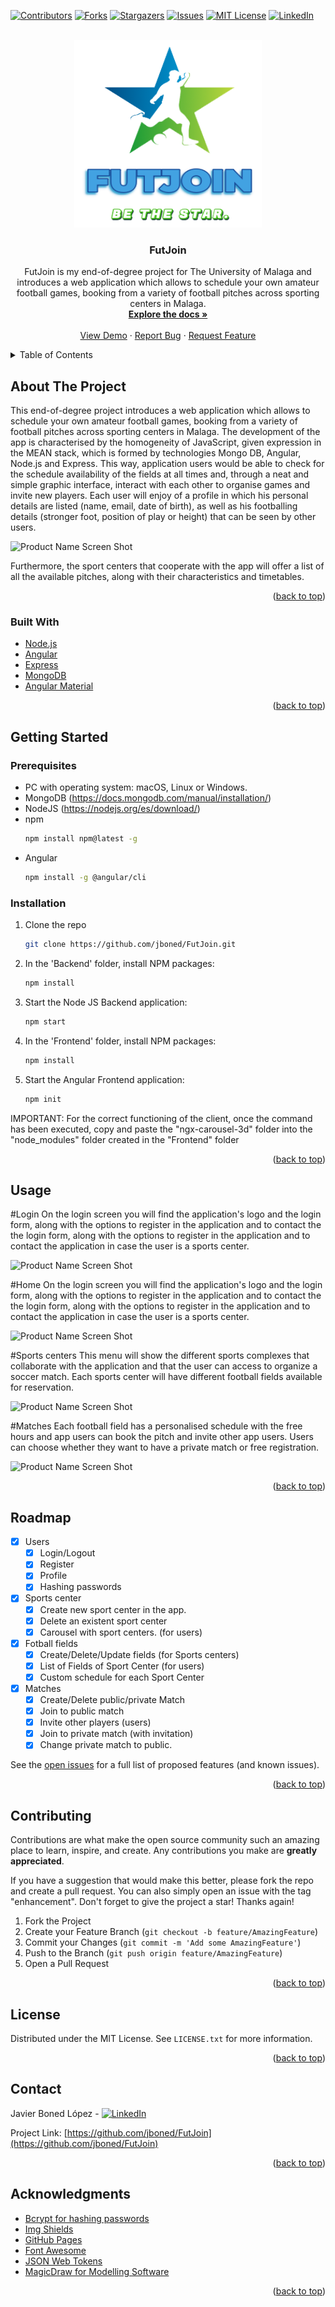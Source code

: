 <div id="top"></div>

<!-- PROJECT SHIELDS -->
[![Contributors][contributors-shield]][contributors-url]
[![Forks][forks-shield]][forks-url]
[![Stargazers][stars-shield]][stars-url]
[![Issues][issues-shield]][issues-url]
[![MIT License][license-shield]][license-url]
[![LinkedIn][linkedin-shield]][linkedin-url]

<!-- PROJECT LOGO -->
<br />
<div align="center">
  <a href="https://github.com/jboned/FutJoin">
    <img src="images/Logo.png" alt="Logo" width="300" height="300">
  </a>

<h3 align="center">FutJoin</h3>

  <p align="center">
    FutJoin is my end-of-degree project for The University of Malaga and introduces a web application which allows to schedule your own amateur football games, booking from a variety of football pitches across sporting centers in Malaga. 
    <br />
    <a href="https://github.com/jboned/FutJoin"><strong>Explore the docs »</strong></a>
    <br />
    <br />
    <a href="https://github.com/jboned/FutJoin">View Demo</a>
    ·
    <a href="https://github.com/jboned/FutJoin/issues">Report Bug</a>
    ·
    <a href="https://github.com/jboned/FutJoin/issues">Request Feature</a>
  </p>
</div>

<!-- TABLE OF CONTENTS -->
<details>
  <summary>Table of Contents</summary>
  <ol>
    <li>
      <a href="#about-the-project">About The Project</a>
      <ul>
        <li><a href="#built-with">Built With</a></li>
      </ul>
    </li>
    <li>
      <a href="#getting-started">Getting Started</a>
      <ul>
        <li><a href="#prerequisites">Prerequisites</a></li>
        <li><a href="#installation">Installation</a></li>
      </ul>
    </li>
    <li><a href="#usage">Usage</a></li>
    <li><a href="#roadmap">Roadmap</a></li>
    <li><a href="#contributing">Contributing</a></li>
    <li><a href="#license">License</a></li>
    <li><a href="#contact">Contact</a></li>
    <li><a href="#acknowledgments">Acknowledgments</a></li>
  </ol>
</details>



<!-- ABOUT THE PROJECT -->
## About The Project
This end-of-degree project introduces a web application which allows to schedule your own amateur football games, booking from a variety of football pitches across sporting centers in Malaga. The development of the app is characterised by the homogeneity of JavaScript, given expression in the MEAN stack, which is formed by technologies Mongo DB, Angular, Node.js and Express. This way, application users would be able to check for the schedule availability of the fields at all times and, through a neat and simple graphic interface, interact with each other to organise games and invite new players. Each user will enjoy of a profile in which his personal details are listed (name, email, date of birth), as well as his footballing details (stronger foot, position of play or height) that can be seen by other users. 

![Product Name Screen Shot][product-screenshot]

Furthermore, the sport centers that cooperate with the app will offer a list of all the  available pitches, along with their characteristics and timetables.

<p align="right">(<a href="#top">back to top</a>)</p>

### Built With

* [Node.js](https://nodejs.org/)
* [Angular](https://angular.io/)
* [Express](https://expressjs.com)
* [MongoDB](https://www.mongodb.com)
* [Angular Material](https://material.angular.io/)

<p align="right">(<a href="#top">back to top</a>)</p>

<!-- GETTING STARTED -->
## Getting Started

### Prerequisites
* PC with operating system: macOS, Linux or Windows.
* MongoDB (https://docs.mongodb.com/manual/installation/)
* NodeJS (https://nodejs.org/es/download/)
* npm
  ```sh
  npm install npm@latest -g
  ```
* Angular 
  ```sh
  npm install -g @angular/cli
  ```

### Installation

1. Clone the repo
   ```sh
   git clone https://github.com/jboned/FutJoin.git
   ```
2. In the 'Backend' folder, install NPM packages:
   ```sh
   npm install
   ```
3. Start the Node JS Backend application:
    ```sh
   npm start
   ```
4. In the 'Frontend' folder, install NPM packages:
   ```sh
   npm install
   ```
5. Start the Angular Frontend application:
    ```sh
   npm init
   ```
IMPORTANT: For the correct functioning of the client, once the command has been executed, copy and paste the "ngx-carousel-3d" folder into the "node_modules" folder created in the "Frontend" folder

<p align="right">(<a href="#top">back to top</a>)</p>



<!-- USAGE EXAMPLES -->
## Usage

#Login
On the login screen you will find the application's logo and the login form, along with the options to register in the application and to contact the  the login form, along with the options to register in the application and to contact the application in case the user is a sports center.

![Product Name Screen Shot][login-screenshot]

#Home
On the login screen you will find the application's logo and the login form, along with the options to register in the application and to contact the  the login form, along with the options to register in the application and to contact the application in case the user is a sports center.

![Product Name Screen Shot][home-screenshot]

#Sports centers
This menu will show the different sports complexes that collaborate with the application and that the user can access to organize a soccer match. Each sports center will have different football fields available for reservation.

![Product Name Screen Shot][sports-center-screenshot]

#Matches
Each football field has a personalised schedule with the free hours and app users can book the pitch and invite other app users. Users can choose whether they want to have a private match or free registration.

![Product Name Screen Shot][match-screenshot]



<p align="right">(<a href="#top">back to top</a>)</p>


<!-- ROADMAP -->
## Roadmap

- [x] Users
    - [x] Login/Logout
    - [x] Register
    - [x] Profile
    - [x] Hashing passwords
- [x] Sports center 
    - [x] Create new sport center in the app.
    - [x] Delete an existent sport center
    - [x] Carousel with sport centers. (for users)
- [x] Fotball fields
    - [x] Create/Delete/Update fields (for Sports centers)
    - [x] List of Fields of Sport Center (for users)
    - [x] Custom schedule for each Sport Center
- [x] Matches
    - [x] Create/Delete public/private Match
    - [x] Join to public match
    - [x] Invite other players (users)
    - [x] Join to private match (with invitation)
    - [x] Change private match to public.

See the [open issues](https://github.com/jboned/FutJoin/issues) for a full list of proposed features (and known issues).

<p align="right">(<a href="#top">back to top</a>)</p>

<!-- CONTRIBUTING -->
## Contributing

Contributions are what make the open source community such an amazing place to learn, inspire, and create. Any contributions you make are **greatly appreciated**.

If you have a suggestion that would make this better, please fork the repo and create a pull request. You can also simply open an issue with the tag "enhancement".
Don't forget to give the project a star! Thanks again!

1. Fork the Project
2. Create your Feature Branch (`git checkout -b feature/AmazingFeature`)
3. Commit your Changes (`git commit -m 'Add some AmazingFeature'`)
4. Push to the Branch (`git push origin feature/AmazingFeature`)
5. Open a Pull Request

<p align="right">(<a href="#top">back to top</a>)</p>

<!-- LICENSE -->
## License

Distributed under the MIT License. See `LICENSE.txt` for more information.

<p align="right">(<a href="#top">back to top</a>)</p>


<!-- CONTACT -->
## Contact

Javier Boned López - [![LinkedIn][linkedin-shield]][linkedin-url]

Project Link: [https://github.com/jboned/FutJoin](https://github.com/jboned/FutJoin)

<p align="right">(<a href="#top">back to top</a>)</p>


<!-- ACKNOWLEDGMENTS -->
## Acknowledgments

* [Bcrypt for hashing passwords](https://www.npmjs.com/package/bcrypt)
* [Img Shields](https://shields.io)
* [GitHub Pages](https://pages.github.com)
* [Font Awesome](https://fontawesome.com)
* [JSON Web Tokens](https://jwt.io/)
* [MagicDraw for Modelling Software](https://www.3ds.com/products-services/catia/products/no-magic/solutions/software-engineering/)

<p align="right">(<a href="#top">back to top</a>)</p>



<!-- MARKDOWN LINKS & IMAGES -->
<!-- https://www.markdownguide.org/basic-syntax/#reference-style-links -->
[contributors-shield]: https://img.shields.io/github/contributors/jboned/FutJoin.svg?style=for-the-badge
[contributors-url]: https://github.com/jboned/FutJoin/graphs/contributors
[forks-shield]: https://img.shields.io/github/forks/jboned/FutJoin.svg?style=for-the-badge
[forks-url]: https://github.com/jboned/FutJoin/network/members
[stars-shield]: https://img.shields.io/github/stars/jboned/FutJoin.svg?style=for-the-badge
[stars-url]: https://github.com/jboned/FutJoin/stargazers
[issues-shield]: https://img.shields.io/github/issues/jboned/FutJoin.svg?style=for-the-badge
[issues-url]: https://github.com/jboned/FutJoin/issues
[license-shield]: https://img.shields.io/github/license/jboned/FutJoin.svg?style=for-the-badge
[license-url]: https://github.com/jboned/FutJoin/blob/master/LICENSE.txt
[linkedin-shield]: https://img.shields.io/badge/-LinkedIn-black.svg?style=for-the-badge&logo=linkedin&colorB=555
[linkedin-url]: https://linkedin.com/in/javier-boned-lopez/
[product-screenshot]: images/app.png
[home-screenshot]: images/home.png
[sports-center-screenshot]: images/sports-center.png
[login-screenshot]: images/login.png
[match-screenshot]: images/match.png
